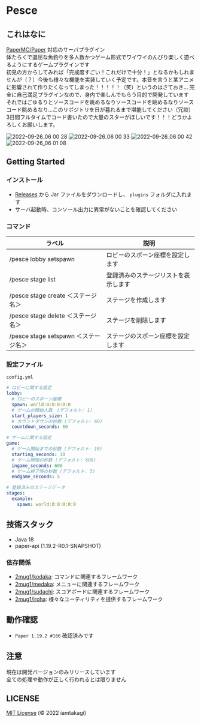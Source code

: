 # Pesce

## これはなに
[PaperMC/Paper](https://github.com/PaperMC/Paper) 対応のサーバプラグイン\
体たらくで退屈な魚釣りを多人数かつゲーム形式でワイワイのんびり楽しく遊べるようにするゲームプラグインです\
初見の方からしてみれば「完成度すごい！これだけで十分！」となるかもしれませんが（？）今後も様々な機能を実装していく予定です。本音を言うと某アニメに影響されて作りたくなってしまった！！！！！（笑）というのはさておき... 完全に自己満足プラグインなので、身内で楽しんでもらう目的で開発しています\
それではごゆるりとソースコードを眺めるなりソースコードを眺めるなりソースコード眺めるなり...このリポジトリを日が暮れるまで堪能してください（冗談）\
3日間フルタイムでコード書いたので大量のスターがほしいです！！！どうかよろしくお願いします。

![2022-09-26_06 00 28](https://user-images.githubusercontent.com/46530214/192165770-782e9ad3-d48f-4cf2-8653-5364905a3a7a.png)
![2022-09-26_06 00 33](https://user-images.githubusercontent.com/46530214/192165776-d6737594-6d84-4411-af66-3f3d85853281.png)
![2022-09-26_06 00 42](https://user-images.githubusercontent.com/46530214/192165785-0cc99996-bc2a-4644-affb-e6ecd576ffef.png)
![2022-09-26_06 01 08](https://user-images.githubusercontent.com/46530214/192165745-d13d4afe-39e4-42a9-a931-b61028aba90b.png)

## Getting Started

### インストール
- [Releases](https://github.com/2mug1/Pesce/releases) から Jar ファイルをダウンロードし、 `plugins` フォルダに入れます
- サーバ起動時、コンソール出力に異常がないことを確認してください

### コマンド
| ラベル | 説明 |
| ---- | ---- |
| /pesce lobby setspawn | ロビーのスポーン座標を設定します |
| /pesce stage list | 登録済みのステージリストを表示します |
| /pesce stage create ＜ステージ名＞ | ステージを作成します |
| /pesce stage delete ＜ステージ名＞ | ステージを削除します |
| /pesce stage setspawn ＜ステージ名＞ | ステージのスポーン座標を設定します |

### 設定ファイル
`config.yml`
```yml
# ロビーに関する設定
lobby:
  # ロビーのスポーン座標
  spawn: world:0:0:0:0:0
  # ゲームの開始人数　(デフォルト: 1)
  start_players_size: 1
  # カウントダウンの秒数 (デフォルト: 60)
  countdown_seconds: 60

# ゲームに関する設定
game:
  # ゲーム開始までの秒数 (デフォルト: 10)
  starting_seconds: 10
  # ゲーム時間の秒数 (デフォルト: 600)
  ingame_seconds: 600
  # ゲーム終了時の秒数 (デフォルト: 5)
  endgame_seconds: 5

# 登録済みのステージデータ
stages:
  example:
    spawn: world:0:0:0:0:0
```

## 技術スタック
- Java 18
- paper-api (1.19.2-R0.1-SNAPSHOT)

### 依存関係
- [2mug1/kodaka](https://github.com/2mug1/kodaka): コマンドに関連するフレームワーク
- [2mug1/medaka](https://github.com/2mug1/medaka): メニューに関連するフレームワーク
- [2mug1/sudachi](https://github.com/2mug1/sudachi): スコアボードに関連するフレームワーク
- [2mug1/iroha](https://github.com/2mug1/iroha): 様々なユーティリティを提供するフレームワーク

## 動作確認
- `Paper 1.19.2 #166` 確認済みです

## 注意
現在は開発バージョンのみリリースしています\
全ての処理や動作が正しく行われるとは限りません

## LICENSE
[MIT License](./LICENSE) (© 2022 iamtakagi)
